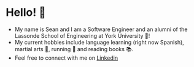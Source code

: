 # Hello! 👋 #
- My name is Sean and I am a Software Engineer and an alumni of the Lassonde School of Engineering at York University 🏫!
- My current hobbies include language learning (right now Spanish), martial arts 🥋, running 👟 and reading books 📚.
- Feel free to connect with me on [Linkedin](https://www.linkedin.com/in/seansu98/ "Linkedin")

<!---
seans98/seans98 is a ✨ special ✨ repository because its `README.md` (this file) appears on your GitHub profile.
You can click the Preview link to take a look at your changes.
--->
